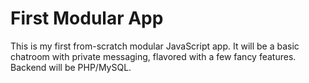 # First Modular App
This is my first from-scratch modular JavaScript app. It will be a basic chatroom with private messaging, flavored with a few fancy features. Backend will be PHP/MySQL.
